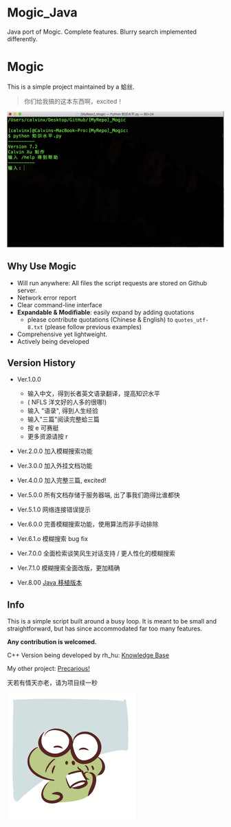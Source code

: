 # Mogic_Java
Java port of Mogic. Complete features. Blurry search implemented differently.

# Mogic

This is a simple project maintained by a 蛤丝.

> 你们给我搞的这本东西啊，excited！

![Usage](https://github.com/Calvin-Xu/Mogic/blob/master/Assets/Usage.gif)

## Why Use Mogic

* Will run anywhere: All files the script requests are stored on Github server.
* Network error report
* Clear command-line interface
* **Expandable & Modifiable**: easily expand by adding quotations
    * please contribute quotations (Chinese & English) to ```quotes_utf-8.txt``` (please follow previous examples)
* Comprehensive yet lightweight.
* Actively being developed

## Version History
* Ver.1.0.0
    * 输入中文，得到长者英文语录翻译，提高知识水平
    * ( NFLS 洋文好的人多的很哪!)
    * 输入 "语录", 得到人生经验
    * 输入"三篇"阅读完整蛤三篇
    * 按 e 可赛艇
    * 更多资源请按 r

* Ver.2.0.0
加入模糊搜索功能
* Ver.3.0.0
加入外挂文档功能
* Ver.4.0.0
加入完整三篇, excited!
* Ver.5.0.0
所有文档存储于服务器端, 出了事我们跑得比谁都快
* Ver.5.1.0
网络连接错误提示
* Ver.6.0.0
完善模糊搜索功能，使用算法而非手动排除
* Ver.6.1.o
模糊搜索 bug fix
* Ver.7.0.0
全面检索谈笑风生对话支持 / 更人性化的模糊搜索
* Ver.7.1.0
模糊搜索全面改版，更加精确
* Ver.8.00
[Java 移植版本](https://github.com/Calvin-Xu/Mogic_Java)


## Info

This is a simple script built around a busy loop. It is meant to be small and straightforward, but has since accommodated far too many features.

**Any contribution is welcomed.**

C++ Version being developed by rh_hu: [Knowledge Base](https://github.com/huyuxuab/Knowledge_base)

My other project: [Precarious!](https://github.com/Calvin-Xu/Precarious_Game)

天若有情天亦老，请为项目续一秒

![The Elderly](https://github.com/Calvin-Xu/Mogic/blob/master/Assets/TheElderly.gif)
